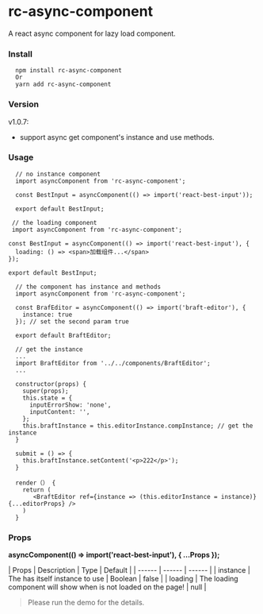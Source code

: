 # rc-async-component
A react async component for lazy load component.

### Install
```
  npm install rc-async-component
  Or
  yarn add rc-async-component
```
### Version
v1.0.7:
  - support async get component's instance and use methods.

### Usage
```
  // no instance component
  import asyncComponent from 'rc-async-component';

  const BestInput = asyncComponent(() => import('react-best-input'));

  export default BestInput;
```
```
 // the loading component
 import asyncComponent from 'rc-async-component';

const BestInput = asyncComponent(() => import('react-best-input'), {
  loading: () => <span>加载组件...</span>
});

export default BestInput;
```

```
  // the component has instance and methods
  import asyncComponent from 'rc-async-component';

  const BrafEditor = asyncComponent(() => import('braft-editor'), {
    instance: true
  }); // set the second param true

  export default BraftEditor;
  
  // get the instance
  ...
  import BraftEditor from '../../components/BraftEditor';
  ...
  
  constructor(props) {
    super(props);
    this.state = {
      inputErrorShow: 'none',
      inputContent: '',
    };
    this.braftInstance = this.editorInstance.compInstance; // get the instance
  }
  
  submit = () => {
    this.braftInstance.setContent('<p>222</p>');
  }
  
  render（） {
    return (
       <BraftEditor ref={instance => (this.editorInstance = instance)} {...editorProps} />
    )
  }
```  

### Props
**asyncComponent(() => import('react-best-input'), { ...Props });**

| Props | Description | Type | Default |
| ------ | ------ | ------ |
| instance | The <AsyncComponent> has itself instance to use | Boolean | false |
| loading | The loading component will show when <AsyncComponent> is not loaded on the page! | null |

> Please run the demo for the details.
